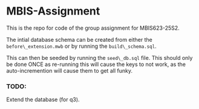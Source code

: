 # MBIS-Assignment



This is the repo for code of the group assignment for MBIS623-25S2.



The intial database schema can be created from either the `before\_extension.mwb` or by running the `build\_schema.sql`.



This can then be seeded by running the `seed\_db.sql` file. This should only be done ONCE as re-running this will cause the keys to not work, as the auto-incremention will cause them to get all funky. 



### TODO:



Extend the database (for q3).



